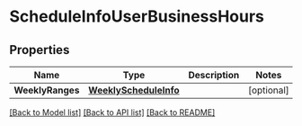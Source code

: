 # ScheduleInfoUserBusinessHours

## Properties
Name | Type | Description | Notes
------------ | ------------- | ------------- | -------------
**WeeklyRanges** | [**WeeklyScheduleInfo**](WeeklyScheduleInfo.md) |  | [optional] 

[[Back to Model list]](../README.md#documentation-for-models) [[Back to API list]](../README.md#documentation-for-api-endpoints) [[Back to README]](../README.md)


